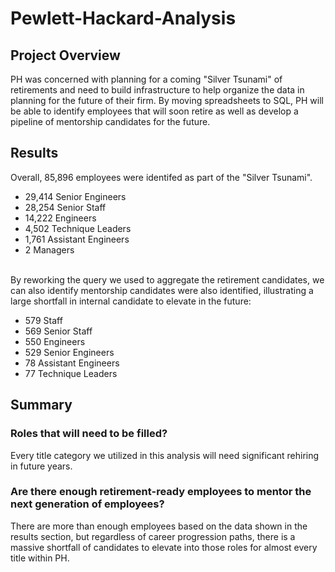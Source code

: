 # Pewlett-Hackard-Analysis

## Project Overview
PH was concerned with planning for a coming "Silver Tsunami" of retirements and need to build infrastructure to help organize the data in planning for the future of their firm.  By moving spreadsheets to SQL, PH will be able to identify employees that will soon retire as well as develop a pipeline of mentorship candidates for the future.

## Results
Overall, 85,896 employees were identifed as part of the "Silver Tsunami".
- 29,414 Senior Engineers
- 28,254 Senior Staff
- 14,222 Engineers
- 4,502 Technique Leaders
- 1,761 Assistant Engineers
- 2 Managers
<br>
By reworking the query we used to aggregate the retirement candidates, we can also identify mentorship candidates were also identified, illustrating a large shortfall in internal candidate to elevate in the future:<br>

- 579 Staff
- 569 Senior Staff
- 550 Engineers
- 529 Senior Engineers
- 78 Assistant Engineers
- 77 Technique Leaders

## Summary
### Roles that will need to be filled?
Every title category we utilized in this analysis will need significant rehiring in future years.
### Are there enough retirement-ready employees to mentor the next generation of employees?
There are more than enough employees based on the data shown in the results section, but regardless of career progression paths, there is a massive shortfall of candidates to elevate into those roles for almost every title within PH.
